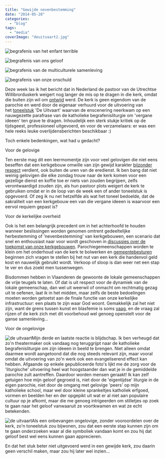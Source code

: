 ```yaml
---
title: "Gewijde nevenbestemming"
date: "2014-05-28"
categories: 
  - "blog"
tags: 
  - "media"
coverImage: "deuitvaart2.jpg"
---
```


![begrafenis van het enfant terrible](images/begrafenisvanhetenfantterrible.jpg?w=159)

![begrafenis van ons geloof](images/begrafenisvanonsgeloof.jpg?w=159)

![begrafenis van de multiculturele samenleving](images/begrafenisvandemulticulturelesamenleving.jpg?w=159)

![begrafenis van onze onschuld](images/begrafenisvanonzeonschuld.jpg?w=159)

Deze week las ik het bericht dat in Nederland de pastoor van de Utrechtse Willibrorduskerk weigert nog langer de mis op te dragen in die kerk, omdat die buiten zijn wil om [ontwijd](http://www.rkk.nl/nieuws/kardinaal_wijding_willibrorduskerk_geschonden) werd. De kerk is geen eigendom van de parochie en werd door de eigenaar verhuurd voor de uitvoering van het [toneelstuk](http://www.deuitvaart.nl/ "De uitvaart") 'De Uitvaart' waarvan de enscenering neerkwam op een nauwgezette parafrase van de katholieke begrafenisliturgie om 'vergane ideeen' ten grave te dragen. Inhoudelijk een sterk stukje kritiek op de tijdsgeest, professioneel uitgevoerd, en voor de verzamelaars: er was een hele reeks leuke overlijdensberichten beschikbaar :)

Toch enkele bedenkingen, wat had u gedacht?

Voor de gelovige

Ten eerste mag dit een leermomentje zijn voor veel gelovigen die niet eens beseffen dat een kerkgebouw omwille van zijn gewijd karakter [bijzonder respect](http://echtkatholiek.blogspot.be/2014/05/wanneer-is-een-kerk-ontwijd.html) verdient, ook buiten de uren van de eredienst. Ik ben bang dat niet weinig gelovigen die elke zondag trouw naar de kerk komen voor een gezellige dienst en koffie toe er niets van zouden begrijpen, zelfs verontwaardigd zouden zijn, als hun pastoor plots weigert de kerk te gebruiken omdat er in de loop van de week een of ander toneelstuk is opgevoerd. Of zeg ik nu net hetzelfde als wat het toneel bedoelde, dat de sakraliteit van een kerkgebouw een van die vergane ideeen is waarvoor een eervol requiem gepast is?

Voor de kerkelijke overheid

Ook is het een belangrijk precedent om in het achterhoofd te houden wanneer beslissingen worden genomen omtrent gedeeltelijke herbestemming of 'nevenbestemming' van kerkgebouwen, een scenario dat snel en enthousiast naar voor wordt geschoven in [discussies over de toekomst van onze kerkgebouwen](http://crkc.be/wat-doen-we-onroerend). Parochiegemeenschappen worden te klein om het onderhoud van de kerk te bolwerken en [gemeentebesturen](http://www.nieuwsblad.be/article/detail.aspx?articleid=dmf20140526_01120138) beginnen zich vragen te stellen bij het nut van een kerk die handenvol geld kost en nauwelijk gebruikt wordt. Verkoop of sloop is dan weer net een stap te ver en dus zoekt men tussenwegen.

Bisdommen hebben in Vlaanderen de gewoonte de lokale gemeenschappen de vrije teugels te laten. Of dat is uit respect voor de dynamiek van de lokale gemeenschap, dan wel uit weerwil of onmacht om rechtmatig gezag uit te oefenen, laat ik in het midden, maar zelfs de beste bedoelingen moeten worden getoetst aan de finale functie van onze kerkelijke infrastructuur: een plaats te zijn waar God woont. Gemakkelijk zal het niet zijn, want de grens tussen kunst en blasfemie is soms [vaag](/2012/02/07/sterke-beeldtaal-maar-nutteloos/), en de vraag zal rijzen of de kerk zich met dit voorbehoud wel genoeg openstelt voor de ganse samenleving…

Voor de ongelovige

![de uitvaart](images/deuitvaart1.jpg?w=300)Mijn derde en laatste reactie is blijdschap. Ik ben verheugd dat zo'n theatermaker ook vandaag nog teruggrijpt naar de katholieke begrafenisliturgie om zijn ideeen in beeld te brengen. Niet alleen omdat daarmee wordt aangetoond dat die nog steeds relevant zijn, maar vooral omdat de uitvoering van zo'n werk ook een evangeliserend effect kan hebben. Afgaande op enkele gepubliceerde foto's lijkt me de zorg voor de 'liturgische' uitvoering heel wat hoogstaander dan wat je in de gemiddelde parochie zult aantreffen. Daardoor worden mensen geraakt! Ik kan zelf getuigen hoe mijn geloof gegroeid is, niet door de 'eigentijdse' liturgie in de eigen parochie, niet door de omgang met gelovige 'peers' op mijn katholieke school, maar wel door kleine sprankeltjes katholiek erfgoed, vormen en beelden her en der opgepikt uit wat er al niet aan populaire cultuur op je afkomt, maar die me genoeg intrigeerden om stilletjes op zoek te gaan naar het geloof vanwaaruit ze voortkwamen en wat ze echt betekenden.

![de uitvaart](images/deuitvaart2.jpg?w=300)Als een onbevangen ongelovige, zonder vooroordelen over de kerk, zo'n toneelstuk zou bijwonen, zou dat een eerste stap kunnen zijn om te gaan onderzoeken waar al die symboliek vandaan komt en zou hij dat geloof best wel eens kunnen gaan apprecieren.

En dat het stuk beter niet uitgevoerd werd in een gewijde kerk, zou daarin geen verschil maken, maar zou hij later wel inzien...

